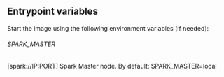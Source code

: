 ## Entrypoint variables

Start the image using the following environment variables (if needed):

###### SPARK_MASTER
[spark://IP:PORT] Spark Master node.
By default: SPARK_MASTER=local